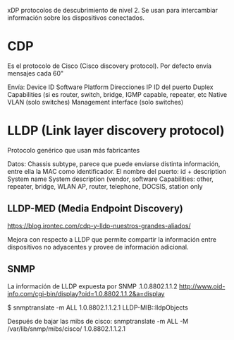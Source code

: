 xDP
protocolos de descubrimiento de nivel 2.
Se usan para intercambiar información sobre los dispositivos conectados.


# CDP
Es el protocolo de Cisco (Cisco discovery protocol).
Por defecto envía mensajes cada 60"

Envía:
  Device ID
  Software
  Platform
  Direcciones IP
  ID del puerto
  Duplex
  Capabilities (si es router, switch, bridge, IGMP capable, repeater, etc
  Native VLAN (solo switches)
  Management interface (solo switches)


# LLDP (Link layer discovery protocol)
Protocolo genérico que usan más fabricantes

Datos:
Chassis subtype, parece que puede enviarse distinta información, entre ella la MAC como identificador.
El nombre del puerto: id + description
System name
System description (vendor, software
Capabilities: other, repeater, bridge, WLAN AP, router, telephone, DOCSIS, station only


## LLDP-MED (Media Endpoint Discovery)
https://blog.irontec.com/cdp-y-lldp-nuestros-grandes-aliados/

Mejora con respecto a LLDP que permite compartir la información entre dispositivos no adyacentes y provee de información adicional.


## SNMP
La información de LLDP expuesta por SNMP
.1.0.8802.1.1.2
http://www.oid-info.com/cgi-bin/display?oid=1.0.8802.1.1.2&a=display

$ snmptranslate -m ALL 1.0.8802.1.1.2.1
LLDP-MIB::lldpObjects

Después de bajar las mibs de cisco:
snmptranslate -m ALL -M /var/lib/snmp/mibs/cisco/ 1.0.8802.1.1.2.1

